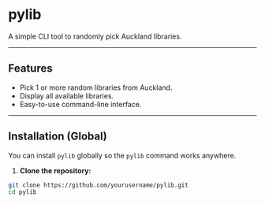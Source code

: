 # pylib

A simple CLI tool to randomly pick Auckland libraries.

---

## Features

- Pick 1 or more random libraries from Auckland.
- Display all available libraries.
- Easy-to-use command-line interface.

---

## Installation (Global)

You can install `pylib` globally so the `pylib` command works anywhere.

1. **Clone the repository:**

```bash
git clone https://github.com/yourusername/pylib.git
cd pylib
